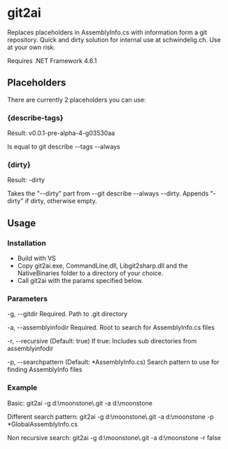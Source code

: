 # git2ai
Replaces placeholders in AssemblyInfo.cs with information form a git repository. Quick and dirty solution for internal use at schwindelig.ch. Use at your own risk.

Requires .NET Framework 4.6.1

## Placeholders
There are currently 2 placeholders you can use:

### {describe-tags}
Result: v0.0.1-pre-alpha-4-g03530aa

Is equal to git describe --tags --always

### {dirty}
Result: -dirty

Takes the "--dirty" part from --git describe --always --dirty. Appends "-dirty" if dirty, otherwise empty.

## Usage
### Installation
- Build with VS
- Copy git2ai.exe, CommandLine.dll, Libgit2sharp.dll and the NativeBinaries folder to a directory of your choice.
- Call git2ai with the params specified below.

### Parameters
 -g, --gitdir             Required. Path to .git directory

  -a, --assemblyinfodir    Required. Root to search for AssemblyInfo.cs files

  -r, --recursive          (Default: true) If true: Includes sub directories
                           from assemblyinfodir

  -p, --searchpattern      (Default: *AssemblyInfo.cs) Search pattern to use
                           for finding AssemblyInfo files
  
### Example
Basic: git2ai -g d:\moonstone\\.git -a d:\moonstone

Different search pattern: git2ai -g d:\moonstone\\.git -a d:\moonstone -p *GlobalAssemblyInfo.cs
 
Non recursive search: git2ai -g d:\moonstone\\.git -a d:\moonstone -r false
